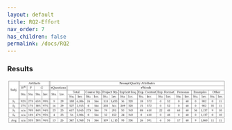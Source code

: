 ```yaml
---
layout: default
title: RQ2-Effort
nav_order: 7
has_children: false
permalink: /docs/RQ2
---
```


### Results

![image](../img/caseStudy.png)
